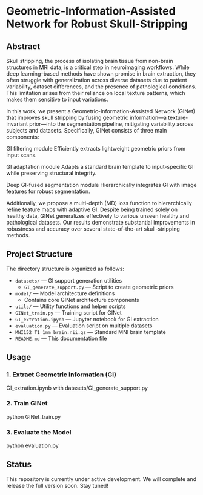 # Geometric-Information-Assisted Network for Robust Skull-Stripping

## Abstract

Skull stripping, the process of isolating brain tissue from non-brain structures in MRI data, is a critical step in neuroimaging workflows. While deep learning–based methods have shown promise in brain extraction, they often struggle with generalization across diverse datasets due to patient variability, dataset differences, and the presence of pathological conditions. This limitation arises from their reliance on local texture patterns, which makes them sensitive to input variations.

In this work, we present a Geometric-Information-Assisted Network (GINet) that improves skull stripping by fusing geometric information—a texture-invariant prior—into the segmentation pipeline, mitigating variability across subjects and datasets. Specifically, GINet consists of three main components:

GI filtering module
Efficiently extracts lightweight geometric priors from input scans.

GI adaptation module
Adapts a standard brain template to input-specific GI while preserving structural integrity.

Deep GI-fused segmentation module
Hierarchically integrates GI with image features for robust segmentation.

Additionally, we propose a multi-depth (MD) loss function to hierarchically refine feature maps with adaptive GI. Despite being trained solely on healthy data, GINet generalizes effectively to various unseen healthy and pathological datasets. Our results demonstrate substantial improvements in robustness and accuracy over several state-of-the-art skull-stripping methods.
## Project Structure

The directory structure is organized as follows:

- `datasets/` — GI support generation utilities  
  - `GI_generate_support.py` — Script to create geometric priors
- `model/` — Model architecture definitions  
  - Contains core GINet architecture components
- `utils/` — Utility functions and helper scripts
- `GINet_train.py` — Training script for GINet
- `GI_extration.ipynb` — Jupyter notebook for GI extraction
- `evaluation.py` — Evaluation script on multiple datasets
- `MNI152_T1_1mm_brain.nii.gz` — Standard MNI brain template
- `README.md` — This documentation file

## Usage

### 1. Extract Geometric Information (GI)
GI_extration.ipynb
with datasets/GI_generate_support.py

### 2. Train GINet
python GINet_train.py

### 3. Evaluate the Model
python evaluation.py

## Status

This repository is currently under active development. We will complete and release the full version soon. Stay tuned!



